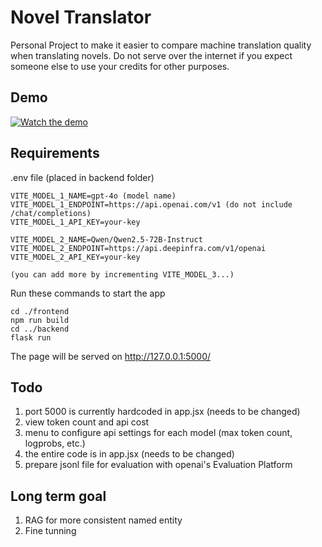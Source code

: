 # Novel Translator

Personal Project to make it easier to compare machine translation quality when translating novels. Do not serve over the internet if you expect someone else to use your credits for other purposes.

## Demo

[![Watch the demo](https://img.youtube.com/vi/VIDEO_ID/0.jpg)](https://youtu.be/IRmymS2kFzM)

## Requirements

.env file (placed in backend folder)

```
VITE_MODEL_1_NAME=gpt-4o (model name)
VITE_MODEL_1_ENDPOINT=https://api.openai.com/v1 (do not include /chat/completions)
VITE_MODEL_1_API_KEY=your-key

VITE_MODEL_2_NAME=Qwen/Qwen2.5-72B-Instruct
VITE_MODEL_2_ENDPOINT=https://api.deepinfra.com/v1/openai
VITE_MODEL_2_API_KEY=your-key

(you can add more by incrementing VITE_MODEL_3...)
```

Run these commands to start the app

```
cd ./frontend
npm run build
cd ../backend
flask run
```

The page will be served on http://127.0.0.1:5000/

## Todo

1. port 5000 is currently hardcoded in app.jsx (needs to be changed)
2. view token count and api cost
3. menu to configure api settings for each model (max token count, logprobs, etc.)
4. the entire code is in app.jsx (needs to be changed)
5. prepare jsonl file for evaluation with openai's Evaluation Platform

## Long term goal

1. RAG for more consistent named entity
2. Fine tunning
